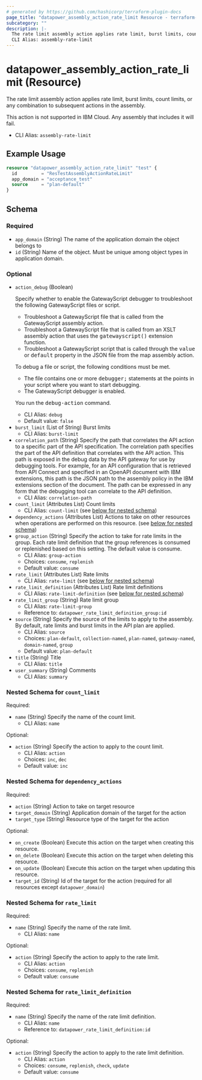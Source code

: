 ```yaml
---
# generated by https://github.com/hashicorp/terraform-plugin-docs
page_title: "datapower_assembly_action_rate_limit Resource - terraform-provider-datapower"
subcategory: ""
description: |-
  The rate limit assembly action applies rate limit, burst limits, count limits, or any combination to subsequent actions in the assembly. This action is not supported in IBM Cloud. Any assembly that includes it will fail.
  CLI Alias: assembly-rate-limit
---
```


# datapower_assembly_action_rate_limit (Resource)

The rate limit assembly action applies rate limit, burst limits, count limits, or any combination to subsequent actions in the assembly. <p>This action is not supported in IBM Cloud. Any assembly that includes it will fail.</p>
  - CLI Alias: `assembly-rate-limit`

## Example Usage

```terraform
resource "datapower_assembly_action_rate_limit" "test" {
  id         = "ResTestAssemblyActionRateLimit"
  app_domain = "acceptance_test"
  source     = "plan-default"
}
```

<!-- schema generated by tfplugindocs -->
## Schema

### Required

- `app_domain` (String) The name of the application domain the object belongs to
- `id` (String) Name of the object. Must be unique among object types in application domain.

### Optional

- `action_debug` (Boolean) <p>Specify whether to enable the GatewayScript debugger to troubleshoot the following GatewayScript files or script.</p><ul><li>Troubleshoot a GatewayScript file that is called from the GatewayScript assembly action.</li><li>Troubleshoot a GatewayScript file that is called from an XSLT assembly action that uses the <tt>gatewayscript()</tt> extension function.</li><li>Troubleshoot a GatewayScript script that is called through the <tt>value</tt> or <tt>default</tt> property in the JSON file from the map assembly action.</li></ul><p>To debug a file or script, the following conditions must be met.</p><ul><li>The file contains one or more <tt>debugger;</tt> statements at the points in your script where you want to start debugging.</li><li>The GatewayScript debugger is enabled.</li></ul><p>You run the <tt>debug-action</tt> command.</p>
  - CLI Alias: `debug`
  - Default value: `false`
- `burst_limit` (List of String) Burst limits
  - CLI Alias: `burst-limit`
- `correlation_path` (String) Specify the path that correlates the API action to a specific part of the API specification. The correlation path specifies the part of the API definition that correlates with the API action. This path is exposed in the debug data by the API gateway for use by debugging tools. For example, for an API configuration that is retrieved from API Connect and specified in an OpenAPI document with IBM extensions, this path is the JSON path to the assembly policy in the IBM extensions section of the document. The path can be expressed in any form that the debugging tool can correlate to the API definition.
  - CLI Alias: `correlation-path`
- `count_limit` (Attributes List) Count limits
  - CLI Alias: `count-limit` (see [below for nested schema](#nestedatt--count_limit))
- `dependency_actions` (Attributes List) Actions to take on other resources when operations are performed on this resource. (see [below for nested schema](#nestedatt--dependency_actions))
- `group_action` (String) Specify the action to take for rate limits in the group. Each rate limit definition that the group references is consumed or replenished based on this setting. The default value is consume.
  - CLI Alias: `group-action`
  - Choices: `consume`, `replenish`
  - Default value: `consume`
- `rate_limit` (Attributes List) Rate limits
  - CLI Alias: `rate-limit` (see [below for nested schema](#nestedatt--rate_limit))
- `rate_limit_definition` (Attributes List) Rate limit definitions
  - CLI Alias: `rate-limit-definition` (see [below for nested schema](#nestedatt--rate_limit_definition))
- `rate_limit_group` (String) Rate limit group
  - CLI Alias: `rate-limit-group`
  - Reference to: `datapower_rate_limit_definition_group:id`
- `source` (String) Specify the source of the limits to apply to the assembly. By default, rate limits and burst limits in the API plan are applied.
  - CLI Alias: `source`
  - Choices: `plan-default`, `collection-named`, `plan-named`, `gateway-named`, `domain-named`, `group`
  - Default value: `plan-default`
- `title` (String) Title
  - CLI Alias: `title`
- `user_summary` (String) Comments
  - CLI Alias: `summary`

<a id="nestedatt--count_limit"></a>
### Nested Schema for `count_limit`

Required:

- `name` (String) Specify the name of the count limit.
  - CLI Alias: `name`

Optional:

- `action` (String) Specify the action to apply to the count limit.
  - CLI Alias: `action`
  - Choices: `inc`, `dec`
  - Default value: `inc`


<a id="nestedatt--dependency_actions"></a>
### Nested Schema for `dependency_actions`

Required:

- `action` (String) Action to take on target resource
- `target_domain` (String) Application domain of the target for the action
- `target_type` (String) Resource type of the target for the action

Optional:

- `on_create` (Boolean) Execute this action on the target when creating this resource.
- `on_delete` (Boolean) Execute this action on the target when deleting this resource.
- `on_update` (Boolean) Execute this action on the target when updating this resource.
- `target_id` (String) Id of the target for the action (required for all resources except `datapower_domain`)


<a id="nestedatt--rate_limit"></a>
### Nested Schema for `rate_limit`

Required:

- `name` (String) Specify the name of the rate limit.
  - CLI Alias: `name`

Optional:

- `action` (String) Specify the action to apply to the rate limit.
  - CLI Alias: `action`
  - Choices: `consume`, `replenish`
  - Default value: `consume`


<a id="nestedatt--rate_limit_definition"></a>
### Nested Schema for `rate_limit_definition`

Required:

- `name` (String) Specify the name of the rate limit definition.
  - CLI Alias: `name`
  - Reference to: `datapower_rate_limit_definition:id`

Optional:

- `action` (String) Specify the action to apply to the rate limit definition.
  - CLI Alias: `action`
  - Choices: `consume`, `replenish`, `check`, `update`
  - Default value: `consume`
